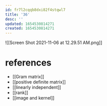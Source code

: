 ```yaml
---
id: fr7l2cqqb8dxi82f4stqwl7
title: '36'
desc: ''
updated: 1654530814271
created: 1654530814271
---
```

![[Screen Shot 2021-11-06 at 12.29.51 AM.png]]
# references
- [[Gram matrix]]
- [[positive definite matrix]]
- [[linearly independent]]
- [[rank]]
- [[image and kernel]]
